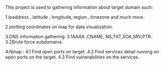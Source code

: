 This project is used to gathering information about target domain such:

  1.ipaddress , latitude , longitude, region , timezone and much more.

  2.plotting coordinates on map for data visualization.

  3.DNS information gathering:
      3.1AAAA ,CNAME, NS,TXT,SOA,SRV,PTR.
      3.2Brute force subdomains.

  4.Nmap :
      4.1 Find open ports on target.
      4.2 Find services detail running on open ports on the target.
      4.3 Find vulnerabilities on the services.
